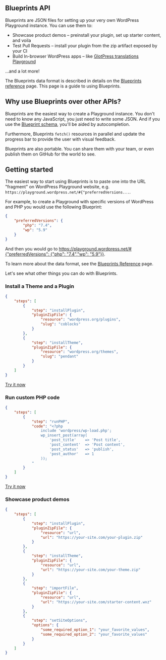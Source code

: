 ## Blueprints API

Blueprints are JSON files for setting up your very own WordPress Playground instance. You can use them to:

-   Showcase product demos – preinstall your plugin, set up starter content, and voila
-   Test Pull Requests – install your plugin from the zip artifact exposed by your CI
-   Build In-browser WordPress apps – like [GlotPress translations Playground](https://make.wordpress.org/polyglots/2023/04/19/wp-translation-playground/)

...and a lot more!

The Blueprints data format is described in details on the [Blueprints reference](./blueprints-reference.md) page. This page is a guide to using Blueprints.

## Why use Blueprints over other APIs?

Blueprints are the easiest way to create a Playground instance. You don't need to know any JavaScript, you just need to write some JSON. And if you use the [Blueprint schema](https://playground.wordpress.net/blueprint-schema.json), you'll be aided by autocompletion.

Furthermore, Blueprints `fetch()` resources in parallel and update the progress bar to provide the user with visual feedback.

Blueprints are also portable. You can share them with your team, or even publish them on GitHub for the world to see.

## Getting started

The easiest way to start using Blueprints is to paste one into the URL "fragment" on WordPress Playground website, e.g. `https://playground.wordpress.net/#{"preferredVersions...`. 

For example, to create a Playground with specific versions of WordPress and PHP you would use the following Blueprint:

```json
{
	"preferredVersions": {
		"php": "7.4",
		"wp": "5.9"
	}
}
```

And then you would go to
[https://playground.wordpress.net/#{"preferredVersions": {"php": "7.4","wp": "5.9"}}](https://playground.wordpress.net/#{%22preferredVersions%22:{%22php%22:%227.4%22,%22wp%22:%225.9%22}}).

To learn more about the data format, see the [Blueprints Reference](./blueprints-reference.md) page.

Let's see what other things you can do with Blueprints.

### Install a Theme and a Plugin

```json
{
	"steps": [
		{
			"step": "installPlugin",
			"pluginZipFile": {
				"resource": "wordpress.org/plugins",
				"slug": "coblocks"
			}
		},
		{
			"step": "installTheme",
			"pluginZipFile": {
				"resource": "wordpress.org/themes",
				"slug": "pendant"
			}
		}
	]
}
```

[Try it now](https://playground.wordpress.net/#{%22steps%22:[{%22step%22:%22installPlugin%22,%22pluginZipFile%22:{%22resource%22:%22wordpress.org/plugins%22,%22slug%22:%22coblocks%22}},{%22step%22:%22installTheme%22,%22pluginZipFile%22:{%22resource%22:%22wordpress.org/themes%22,%22slug%22:%22pendant%22}}]})

### Run custom PHP code

```json
{
	"steps": [
		{
			"step": "runPHP",
			"code": "<?php
                include 'wordpress/wp-load.php';
                wp_insert_post(array(
                    'post_title'    => 'Post title',
                    'post_content'  => 'Post content',
                    'post_status'   => 'publish',
                    'post_author'   => 1
                ));
            "
		}
	]
}
```

[Try it now](<https://playground.wordpress.net/#%7B%22steps%22:%5B%7B%22step%22:%22runPHP%22,%22code%22:%22%3C?php%20include%20'wordpress/wp-load.php';wp_insert_post(array('post_title'=%3E'Post%20title','post_content'=%3E'Post%20content','post_status'=%3E'publish'));%22%7D%5D%7D>)


### Showcase product demos

```json
{
	"steps": [
		{
			"step": "installPlugin",
			"pluginZipFile": {
				"resource": "url",
				"url": "https://your-site.com/your-plugin.zip"
			}
		},
		{
			"step": "installTheme",
			"pluginZipFile": {
				"resource": "url",
				"url": "https://your-site.com/your-theme.zip"
			}
		},
		{
			"step": "importFile",
			"pluginZipFile": {
				"resource": "url",
				"url": "https://your-site.com/starter-content.wxz"
			}
		},
		{
			"step": "setSiteOptions",
			"options": {
				"some_required_option_1": "your_favorite_values",
				"some_required_option_2": "your_favorite_values"
			}
		}
	]
}
```

